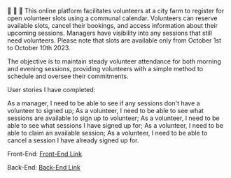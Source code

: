 🐄 🐖 🐑
This online platform facilitates volunteers at a city farm to register for open volunteer slots using a communal calendar. Volunteers can reserve available slots, cancel their bookings, and access information about their upcoming sessions. Managers have visibility into any sessions that still need volunteers.
Please note that slots are available only from October 1st to October 10th 2023.

The objective is to maintain steady volunteer attendance for both morning and evening sessions, providing volunteers with a simple method to schedule and oversee their commitments.

User stories I have completed:

As a manager, I need to be able to see if any sessions don't have a volunteer to signed up;
As a volunteer, I need to be able to see what sessions are available to sign up to volunteer;
As a volunteer, I need to be able to see what sessions I have signed up for;
As a volunteer, I need to be able to claim an available session;
As a volunteer, I need to be able to cancel a session I have already signed up for.

Front-End: [Front-End Link](https://pathway-project-1.onrender.com/Sessions)

Back-End: [Back-End Link](https://pathway-project-1-server.onrender.com)
